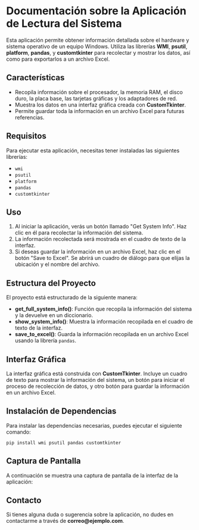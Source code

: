 <h1>Documentación sobre la Aplicación de Lectura del Sistema</h1>

<p>Esta aplicación permite obtener información detallada sobre el hardware y sistema operativo de un equipo Windows. Utiliza las librerías <strong>WMI</strong>, <strong>psutil</strong>, <strong>platform</strong>, <strong>pandas</strong>, y <strong>customtkinter</strong> para recolectar y mostrar los datos, así como para exportarlos a un archivo Excel.</p>

<h2>Características</h2>
<ul>
    <li>Recopila información sobre el procesador, la memoria RAM, el disco duro, la placa base, las tarjetas gráficas y los adaptadores de red.</li>
    <li>Muestra los datos en una interfaz gráfica creada con <strong>CustomTkinter</strong>.</li>
    <li>Permite guardar toda la información en un archivo Excel para futuras referencias.</li>
</ul>

<h2>Requisitos</h2>
<p>Para ejecutar esta aplicación, necesitas tener instaladas las siguientes librerías:</p>
<ul>
    <li><code>wmi</code></li>
    <li><code>psutil</code></li>
    <li><code>platform</code></li>
    <li><code>pandas</code></li>
    <li><code>customtkinter</code></li>
</ul>

<h2>Uso</h2>
<ol>
    <li>Al iniciar la aplicación, verás un botón llamado "Get System Info". Haz clic en él para recolectar la información del sistema.</li>
    <li>La información recolectada será mostrada en el cuadro de texto de la interfaz.</li>
    <li>Si deseas guardar la información en un archivo Excel, haz clic en el botón "Save to Excel". Se abrirá un cuadro de diálogo para que elijas la ubicación y el nombre del archivo.</li>
</ol>

<h2>Estructura del Proyecto</h2>
<p>El proyecto está estructurado de la siguiente manera:</p>
<ul>
    <li><strong>get_full_system_info()</strong>: Función que recopila la información del sistema y la devuelve en un diccionario.</li>
    <li><strong>show_system_info()</strong>: Muestra la información recopilada en el cuadro de texto de la interfaz.</li>
    <li><strong>save_to_excel()</strong>: Guarda la información recopilada en un archivo Excel usando la librería <code>pandas</code>.</li>
</ul>

<h2>Interfaz Gráfica</h2>
<p>La interfaz gráfica está construida con <strong>CustomTkinter</strong>. Incluye un cuadro de texto para mostrar la información del sistema, un botón para iniciar el proceso de recolección de datos, y otro botón para guardar la información en un archivo Excel.</p>

<h2>Instalación de Dependencias</h2>
<p>Para instalar las dependencias necesarias, puedes ejecutar el siguiente comando:</p>
<pre><code>pip install wmi psutil pandas customtkinter</code></pre>

<h2>Captura de Pantalla</h2>
<p>A continuación se muestra una captura de pantalla de la interfaz de la aplicación:</p>


<h2>Contacto</h2>
<p>Si tienes alguna duda o sugerencia sobre la aplicación, no dudes en contactarme a través de <strong>correo@ejemplo.com</strong>.</p>
